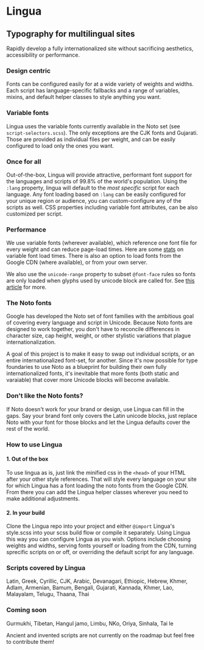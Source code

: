 # Lingua

## Typography for multilingual sites

Rapidly develop a fully internationalized site without sacrificing aesthetics, accessibility or performance.

### Design centric

Fonts can be configured easily for at a wide variety of weights and widths. Each script has language-specific fallbacks and a range of variables, mixins, and default helper classes to style anything you want.

### Variable fonts

Lingua uses the variable fonts currently available in the Noto set (see `script-selectors.scss`). The only exceptions are the CJK fonts and Gujarati. Those are provided as individual files per weight, and can be easily configured to load only the ones you want.

### Once for all

Out-of-the-box, Lingua will provide attractive, performant font support for the languages and scripts of 99.8% of the world's population. Using the `:lang` property, lingua will default to the *most specific* script for each language. Any font loading based on `:lang` can be easily configured for your unique region or audience, you can custom-configure any of the scripts as well. CSS properties including variable font attributes, can be also customized per script.

### Performance

We use variable fonts (wherever available), which reference one font file for every weight and can reduce page-load times. Here are some [stats](https://css-tricks) on variable font load times. There is also an option to load fonts from the Google CDN (where available), or from your own server.

We also use the `unicode-range` property to subset `@font-face` rules so fonts are only loaded when glyphs used by unicode block are called for. See [this article](https://css-tricks.com/almanac/properties/u/unicode-range/) for more.

### The Noto fonts

Google has developed the Noto set of font families with the ambitious goal of covering every language and script in Unicode. Because Noto fonts are designed to work together, you don't have to reconcile differences in character size, cap height, weight, or other stylistic variations that plague internationalization.

A goal of this project is to make it easy to swap out individual scripts, or an entire internationalized font-set, for another. Since it's now possible for type foundaries to use Noto as a blueprint for building their own fully internationalized fonts, it's inevitable that more fonts (both static and varaiable) that cover more Unicode blocks will become available.  

### Don't like the Noto fonts?

If Noto doesn't work for your brand or design, use Lingua can fill in the gaps. Say your brand font only covers the Latin unicode blocks, just replace Noto with your font for those blocks and let the Lingua defaults cover the rest of the world.

### How to use Lingua

#### 1. Out of the box

To use lingua as is, just link the minified css in the `<head>` of your HTML after your other style references. That will style every language on your site for which Lingua has a font loading the noto fonts from the Google CDN. From there you can add the Lingua helper classes wherever you need to make additional adjustments.

#### 2. In your build

Clone the Lingua repo into your project and either `@import` Lingua's style.scss into your scss build flow or compile it separately. Using Lingua this way you can configure Lingua as you wish. Options include choosing weights and widths, serving fonts yourself or loading from the CDN, turning sprecific scripts on or off, or overriding the default script for any language.

<!--3. **With NPM** Get the NPM module `npm i lingua-sass`, or yarn add lingua-sass. Then you can import the module into your build.-->

### Scripts covered by Lingua

Latin, Greek, Cyrillic, CJK, Arabic, Devanagari, Ethiopic, Hebrew, Khmer, Adlam, Armenian, Bamum, Bengali, Gujarati, Kannada, Khmer, Lao, Malayalam, Telugu, Thaana, Thai

### Coming soon

Gurmukhi, Tibetan, Hangul jamo, Limbu, NKo, Oriya, Sinhala, Tai le

Ancient and invented scripts are not currently on the roadmap but feel free to contribute them!
